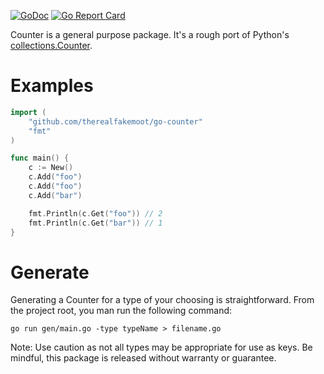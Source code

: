 [![GoDoc](https://godoc.org/github.com/therealfakemoot/go-counter?status.svg)](https://godoc.org/github.com/therealfakemoot/go-counter)
[![Go Report Card](https://goreportcard.com/badge/github.com/therealfakemoot/go-counter)](https://goreportcard.com/report/github.com/therealfakemoot/go-counter)

Counter is a general purpose package. It's a rough port of Python's [collections.Counter](https://docs.python.org/3.7/library/collections.html#collections.Counter).

# Examples
```go
import (
    "github.com/therealfakemoot/go-counter"
    "fmt"
)

func main() {
    c := New()
    c.Add("foo")
    c.Add("foo")
    c.Add("bar")

    fmt.Println(c.Get("foo")) // 2
    fmt.Println(c.Get("bar")) // 1
}
```

# Generate
Generating a Counter for a type of your choosing is straightforward. From the project root, you man run the following command:

`go run gen/main.go -type typeName > filename.go`

Note: Use caution as not all types may be appropriate for use as keys. Be mindful, this package is released without warranty or guarantee.
